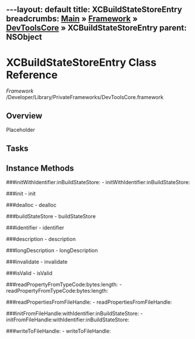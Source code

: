 ---layout: default
title: XCBuildStateStoreEntry
breadcrumbs: <a href="/index.html">Main</a> &raquo; <a href="/Frameworks.html">Framework</a> &raquo; <a href="/Frameworks/DevToolsCore.html">DevToolsCore</a> &raquo; XCBuildStateStoreEntry
parent: NSObject 
---
# XCBuildStateStoreEntry Class Reference

*Framework* /Developer/Library/PrivateFrameworks/DevToolsCore.framework

## Overview

Placeholder

## Tasks

## Instance Methods

<a name="-initWithIdentifier:inBuildStateStore:"></a>
###initWithIdentifier:inBuildStateStore:
    - initWithIdentifier:inBuildStateStore:

<a name="-init"></a>
###init
    - init

<a name="-dealloc"></a>
###dealloc
    - dealloc

<a name="-buildStateStore"></a>
###buildStateStore
    - buildStateStore

<a name="-identifier"></a>
###identifier
    - identifier

<a name="-description"></a>
###description
    - description

<a name="-longDescription"></a>
###longDescription
    - longDescription

<a name="-invalidate"></a>
###invalidate
    - invalidate

<a name="-isValid"></a>
###isValid
    - isValid

<a name="-readPropertyFromTypeCode:bytes:length:"></a>
###readPropertyFromTypeCode:bytes:length:
    - readPropertyFromTypeCode:bytes:length:

<a name="-readPropertiesFromFileHandle:"></a>
###readPropertiesFromFileHandle:
    - readPropertiesFromFileHandle:

<a name="-initFromFileHandle:withIdentifier:inBuildStateStore:"></a>
###initFromFileHandle:withIdentifier:inBuildStateStore:
    - initFromFileHandle:withIdentifier:inBuildStateStore:

<a name="-writeToFileHandle:"></a>
###writeToFileHandle:
    - writeToFileHandle:

